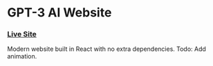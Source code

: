 # GPT-3 AI Website
### [Live Site](https://react-gpt3ai-website.vercel.app/)

Modern website built in React with no extra dependencies.
Todo: Add animation.
